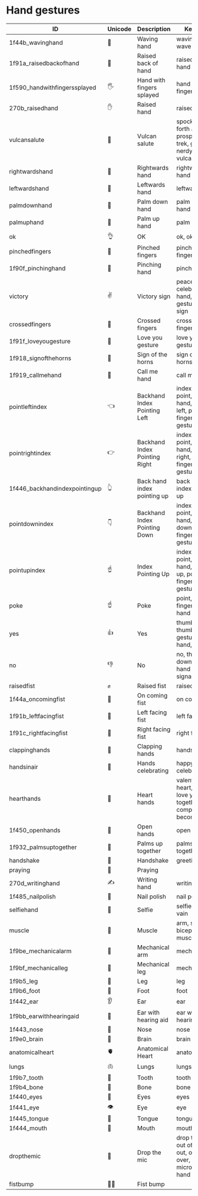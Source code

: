 # Hand gestures

| ID | Unicode | Description | Keywords |
|----|---------|-----------|---------|
| 1f44b_wavinghand | 👋 | Waving hand | waving, hand, wave |
| 1f91a_raisedbackofhand | 🤚 | Raised back of hand | raised back of hand |
| 1f590_handwithfingerssplayed | 🖐️ | Hand with fingers splayed | hand with fingers splayed |
| 270b_raisedhand | ✋ | Raised hand | raised hand |
| vulcansalute | 🖖 | Vulcan salute | spock, hand, go forth and prosper, star trek, geeky, nerdy, vulcan, vulcan salute |
| rightwardshand | 🫱 | Rightwards hand | rightwards hand |
| leftwardshand | 🫲 | Leftwards hand | leftwards hand |
| palmdownhand | 🫳 | Palm down hand | palm down hand |
| palmuphand | 🫴 | Palm up hand | palm up hand |
| ok | 👌 | OK | ok, okay |
| pinchedfingers | 🤌 | Pinched fingers | pinched, fingers |
| 1f90f_pinchinghand | 🤏 | Pinching hand | pinching hand |
| victory | ✌️ | Victory sign | peace, victory, celebrate, sign, hand, hand gesture, hand sign |
| crossedfingers | 🤞 | Crossed fingers | crossed, fingers |
| 1f91f_loveyougesture | 🤟 | Love you gesture | love you gesture |
| 1f918_signofthehorns | 🤘 | Sign of the horns | sign of the horns |
| 1f919_callmehand | 🤙 | Call me hand | call me hand |
| pointleftindex | 👈 | Backhand Index Pointing Left | index, index point, pointing, hand, direction, left, point, finger, hand, gesture |
| pointrightindex | 👉 | Backhand Index Pointing Right | index, index point, pointing, hand, direction, right, point, finger, hand, gesture |
| 1f446_backhandindexpointingup | 👆 | Back hand index pointing up | back hand index pointing up |
| pointdownindex | 👇 | Backhand Index Pointing Down | index, index point, pointing, hand, direction, down, point, finger, hand, gesture |
| pointupindex | ☝️ | Index Pointing Up | index, index point, pointing, hand, direction, up, point, finger, hand, gesture |
| poke | ☝️ | Poke | point, you, finger, poke, hand |
| yes | 👍 | Yes | thumbs up, thumb, hand gesture, signal, hand, yes |
| no | 👎 | No | no, thumbs down, thumb, hand gesture, signal, hand |
| raisedfist | ✊ | Raised fist | raised, fist |
| 1f44a_oncomingfist | 👊 | On coming fist | on coming fist |
| 1f91b_leftfacingfist | 🤛 | Left facing fist | left facing fist |
| 1f91c_rightfacingfist | 🤜 | Right facing fist | right facing fist |
| clappinghands | 👏 | Clapping hands | hands, clap |
| handsinair | 🙌 | Hands celebrating | happy, celebrate |
| hearthands | 🫶 | Heart hands | valentines, love, heart, hands, i love you, together, complete, two become one |
| 1f450_openhands | 👐 | Open hands | open hands |
| 1f932_palmsuptogether | 🤲 | Palms up together | palms up together |
| handshake | 🤝 | Handshake | greetings |
| praying | 🙏 | Praying |  |
| 270d_writinghand | ✍️ | Writing hand | writing hand |
| 1f485_nailpolish | 💅 | Nail polish | nail polish |
| selfiehand | 🤳 | Selfie | selfie, hand, vain |
| muscle | 💪 | Muscle | arm, strong, bicep, flex, muscle |
| 1f9be_mechanicalarm | 🦾 | Mechanical arm | mechanical arm |
| 1f9bf_mechanicalleg | 🦿 | Mechanical leg | mechanical leg |
| 1f9b5_leg | 🦵 | Leg | leg |
| 1f9b6_foot | 🦶 | Foot | foot |
| 1f442_ear | 👂 | Ear | ear |
| 1f9bb_earwithhearingaid | 🦻 | Ear with hearing aid | ear with hearing aid |
| 1f443_nose | 👃 | Nose | nose |
| 1f9e0_brain | 🧠 | Brain | brain |
| anatomicalheart | 🫀 | Anatomical Heart | anatomicalheart |
| lungs | 🫁 | Lungs | lungs |
| 1f9b7_tooth | 🦷 | Tooth | tooth |
| 1f9b4_bone | 🦴 | Bone | bone |
| 1f440_eyes | 👀 | Eyes | eyes |
| 1f441_eye | 👁️ | Eye | eye |
| 1f445_tongue | 👅 | Tongue | tongue |
| 1f444_mouth | 👄 | Mouth | mouth |
| dropthemic | 🎤 | Drop the mic | drop the mic, out of here, me out, obama, it’s over, the end, microphone, hand |
| fistbump | 🤜🤛 | Fist bump |  |
